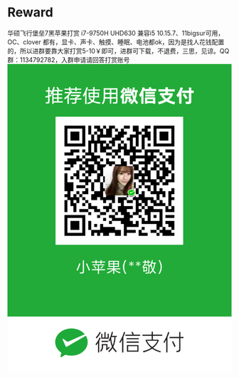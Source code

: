 # Reward
华硕飞行堡垒7黑苹果打赏 i7-9750H UHD630 兼容i5 10.15.7、11bigsur可用，OC、clover 都有，显卡、声卡、触摸、睡眠、电池都ok，因为是找人花钱配置的，所以进群要靠大家打赏5-10￥即可，进群可下载，不退费，三思，见谅。QQ群：1134792782，入群申请请回答打赏账号
![打赏图片](/screenshots/wechat.png)
